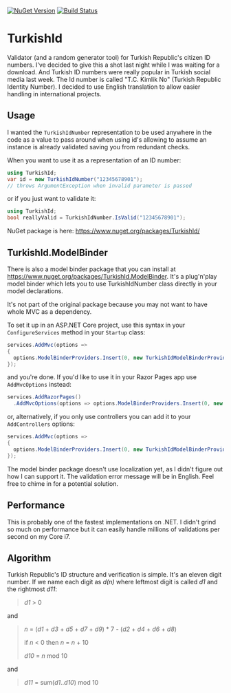 [![NuGet Version](https://img.shields.io/nuget/v/TurkishId.svg)](https://www.nuget.org/packages/TurkishId/)
[![Build Status](https://travis-ci.org/ssg/TurkishId.svg?branch=master)](https://travis-ci.org/ssg/TurkishId)

TurkishId
=========
Validator (and a random generator tool) for Turkish Republic's citizen ID numbers. I've decided to give this a shot last 
night while I was waiting for a download. And Turkish ID numbers were really popular in Turkish social
media last week. The Id number is called "T.C. Kimlik No" (Turkish Republic Identity Number). I decided to 
use English translation to allow easier handling in international projects.

Usage
-----
I wanted the `TurkishIdNumber` representation to be used anywhere in the code as a value to pass around when 
using id's allowing to assume an instance is already validated saving you from redundant checks.

When you want to use it as a representation of an ID number:

```csharp
using TurkishId;
var id = new TurkishIdNumber("12345678901");
// throws ArgumentException when invalid parameter is passed
```

or if you just want to validate it:

```csharp
using TurkishId;
bool reallyValid = TurkishIdNumber.IsValid("12345678901");
```

NuGet package is here: <https://www.nuget.org/packages/TurkishId/>

TurkishId.ModelBinder
---------------------
There is also a model binder package that you can install at <https://www.nuget.org/packages/TurkishId.ModelBinder>.
It's a plug'n'play model binder which lets you to use TurkishIdNumber class directly in your model declarations.

It's not part of the original package because you may not want to have whole MVC as a dependency.

To set it up in an ASP.NET Core project, use this syntax in your `ConfigureServices` method in your
`Startup` class:

```csharp
services.AddMvc(options =>
{
  options.ModelBinderProviders.Insert(0, new TurkishIdModelBinderProvider());
});
```

and you're done. If you'd like to use it in your Razor Pages app use `AddMvcOptions` instead:

```csharp
services.AddRazorPages()
  .AddMvcOptions(options => options.ModelBinderProviders.Insert(0, new TurkishIdModelBinderProvider()));
```

or, alternatively, if you only use controllers you can add it to your `AddControllers` options:

```csharp
services.AddMvc(options =>
{
  options.ModelBinderProviders.Insert(0, new TurkishIdModelBinderProvider());
});
```

The model binder package doesn't use localization yet, as I didn't figure out how I can support it. The
validation error message will be in English. Feel free to chime in for a potential solution.

Performance
------------
This is probably one of the fastest implementations on .NET. I didn't grind so much on performance but
it can easily handle millions of validations per second on my Core i7. 

Algorithm
----------
Turkish Republic's ID structure and verification is simple. It's an eleven digit number. 
If we name each digit as _d(n)_ where leftmost digit is called _d1_ and the rightmost _d11_:

> _d1_ > 0

and

> _n_ = (_d1_ + _d3_ + _d5_ + _d7_ + _d9_) * 7 - (_d2_ + _d4_ + _d6_ + _d8_)
>
> if _n_ < 0 then _n_ = _n_ + 10
>
> _d10_ = _n_ mod 10

and

> _d11_ = sum(_d1_.._d10_) mod 10 
